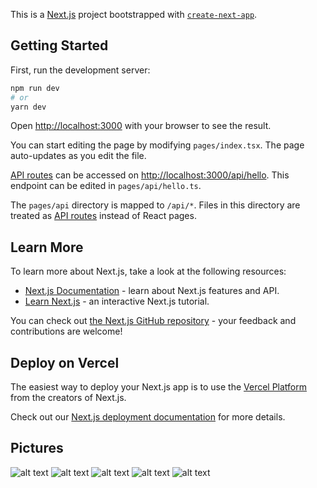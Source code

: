 This is a [Next.js](https://nextjs.org/) project bootstrapped with [`create-next-app`](https://github.com/vercel/next.js/tree/canary/packages/create-next-app).

## Getting Started

First, run the development server:

```bash
npm run dev
# or
yarn dev
```

Open [http://localhost:3000](http://localhost:3000) with your browser to see the result.

You can start editing the page by modifying `pages/index.tsx`. The page auto-updates as you edit the file.

[API routes](https://nextjs.org/docs/api-routes/introduction) can be accessed on [http://localhost:3000/api/hello](http://localhost:3000/api/hello). This endpoint can be edited in `pages/api/hello.ts`.

The `pages/api` directory is mapped to `/api/*`. Files in this directory are treated as [API routes](https://nextjs.org/docs/api-routes/introduction) instead of React pages.

## Learn More

To learn more about Next.js, take a look at the following resources:

- [Next.js Documentation](https://nextjs.org/docs) - learn about Next.js features and API.
- [Learn Next.js](https://nextjs.org/learn) - an interactive Next.js tutorial.

You can check out [the Next.js GitHub repository](https://github.com/vercel/next.js/) - your feedback and contributions are welcome!

## Deploy on Vercel

The easiest way to deploy your Next.js app is to use the [Vercel Platform](https://vercel.com/new?utm_medium=default-template&filter=next.js&utm_source=create-next-app&utm_campaign=create-next-app-readme) from the creators of Next.js.

Check out our [Next.js deployment documentation](https://nextjs.org/docs/deployment) for more details.

## Pictures

![alt text](https://user-images.githubusercontent.com/13539652/211405456-85c5965b-2391-48a0-8229-8706c73e96ce.jpg)
![alt text](https://user-images.githubusercontent.com/13539652/211403997-acfb0aa7-1195-41c6-9fe5-86f36619418f.jpg)
![alt text](https://user-images.githubusercontent.com/13539652/211405332-f96fe385-ad1c-42e4-8505-a812797cb355.jpg)
![alt text](https://user-images.githubusercontent.com/13539652/211405388-f0955639-4998-496c-8ed0-7ae71e53f913.jpg)
![alt text](https://user-images.githubusercontent.com/13539652/211405503-35027f92-ee48-4f5a-ae76-244fc1d5610f.jpg)
